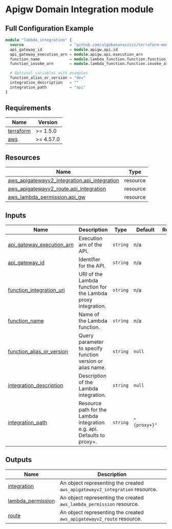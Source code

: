 # Apigw Domain Integration module

## Full Configuration Example
```terraform
module "lambda_integration" {
  source                    = "github.com/algebananazzzzz/terraform-modules/apigw-lambda-integration"
  api_gateway_id            = module.apigw.api.id
  api_gateway_execution_arn = module.apigw.api.execution_arn
  function_name             = module.lambda_function.function.function_name
  function_invoke_arn       = module.lambda_function.function.invoke_arn

  # Optional variables with examples
  function_alias_or_version = "dev"
  integration_description   = ""
  integration_path          = "api"
}
```

<!-- BEGIN_TF_DOCS -->
## Requirements

| Name | Version |
|------|---------|
| <a name="requirement_terraform"></a> [terraform](#requirement\_terraform) | >= 1.5.0 |
| <a name="requirement_aws"></a> [aws](#requirement\_aws) | >= 4.57.0 |

## Resources

| Name | Type |
|------|------|
| [aws_apigatewayv2_integration.api_integration](https://registry.terraform.io/providers/hashicorp/aws/latest/docs/resources/apigatewayv2_integration) | resource |
| [aws_apigatewayv2_route.api_integration](https://registry.terraform.io/providers/hashicorp/aws/latest/docs/resources/apigatewayv2_route) | resource |
| [aws_lambda_permission.api_gw](https://registry.terraform.io/providers/hashicorp/aws/latest/docs/resources/lambda_permission) | resource |

## Inputs

| Name | Description | Type | Default | Required |
|------|-------------|------|---------|:--------:|
| <a name="input_api_gateway_execution_arn"></a> [api\_gateway\_execution\_arn](#input\_api\_gateway\_execution\_arn) | Execution arn of the API. | `string` | n/a | yes |
| <a name="input_api_gateway_id"></a> [api\_gateway\_id](#input\_api\_gateway\_id) | Identifier for the API. | `string` | n/a | yes |
| <a name="input_function_integration_uri"></a> [function\_integration\_uri](#input\_function\_integration\_uri) | URI of the Lambda function for the Lambda proxy integration. | `string` | n/a | yes |
| <a name="input_function_name"></a> [function\_name](#input\_function\_name) | Name of the Lambda function. | `string` | n/a | yes |
| <a name="input_function_alias_or_version"></a> [function\_alias\_or\_version](#input\_function\_alias\_or\_version) | Query parameter to specify function version or alias name. | `string` | `null` | no |
| <a name="input_integration_description"></a> [integration\_description](#input\_integration\_description) | Description of the Lambda integration. | `string` | `null` | no |
| <a name="input_integration_path"></a> [integration\_path](#input\_integration\_path) | Resource path for the Lambda integration e.g. api. Defaults to proxy+. | `string` | `"{proxy+}"` | no |

## Outputs

| Name | Description |
|------|-------------|
| <a name="output_integration"></a> [integration](#output\_integration) | An object representing the created `aws_apigatewayv2_integration` resource. |
| <a name="output_lambda_permission"></a> [lambda\_permission](#output\_lambda\_permission) | An object representing the created `aws_lambda_permission` resource. |
| <a name="output_route"></a> [route](#output\_route) | An object representing the created `aws_apigatewayv2_route` resource. |
<!-- END_TF_DOCS -->